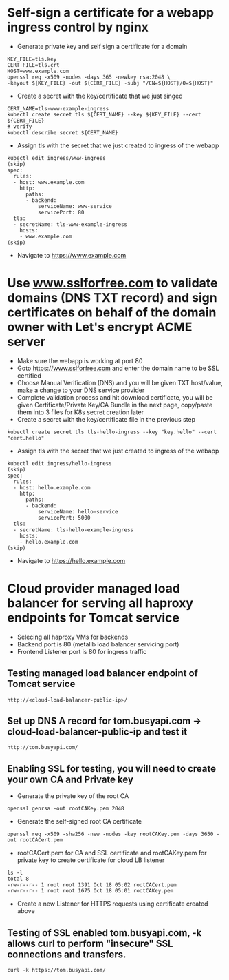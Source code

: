 # Self-sign a certificate for a webapp ingress control by nginx
* Generate private key and self sign a certificate for a domain
```
KEY_FILE=tls.key
CERT_FILE=tls.crt
HOST=www.example.com
openssl req -x509 -nodes -days 365 -newkey rsa:2048 \
-keyout ${KEY_FILE} -out ${CERT_FILE} -subj "/CN=${HOST}/O=${HOST}"
```
* Create a secret with the key/certificate that we just singed
```
CERT_NAME=tls-www-example-ingress
kubectl create secret tls ${CERT_NAME} --key ${KEY_FILE} --cert ${CERT_FILE}
# verify
kubectl describe secret ${CERT_NAME}
```
* Assign tls with the secret that we just created to ingress of the webapp
```
kubectl edit ingress/www-ingress
(skip)
spec:
  rules:
  - host: www.example.com
    http:
      paths:
      - backend:
          serviceName: www-service
          servicePort: 80
  tls:
  - secretName: tls-www-example-ingress
    hosts:
    - www.example.com
(skip)
```
* Navigate to https://www.example.com

# Use www.sslforfree.com to validate domains (DNS TXT record) and sign certificates on behalf of the domain owner with Let's encrypt ACME server
* Make sure the webapp is working at port 80
* Goto https://www.sslforfree.com and enter the domain name to be SSL certified
* Choose Manual Verification (DNS) and you will be given TXT host/value, make a change to your DNS service provider
* Complete validation process and hit download certificate, you will be given Certificate/Private Key/CA Bundle in the next page, copy/paste them into 3 files for K8s secret creation later
* Create a secret with the key/certificate file in the previous step
```
kubectl create secret tls tls-hello-ingress --key "key.hello" --cert "cert.hello"
```
* Assign tls with the secret that we just created to ingress of the webapp
```
kubectl edit ingress/hello-ingress
(skip)
spec:
  rules:
  - host: hello.example.com
    http:
      paths:
      - backend:
          serviceName: hello-service
          servicePort: 5000
  tls:
  - secretName: tls-hello-example-ingress
    hosts:
    - hello.example.com
(skip)
```
* Navigate to https://hello.example.com

# Cloud provider managed load balancer for serving all haproxy endpoints for Tomcat service
* Selecing all haproxy VMs for backends
* Backend port is 80 (metallb load balancer servicing port)
* Frontend Listener port is 80 for ingress traffic

## Testing managed load balancer endpoint of Tomcat service
```http://<cloud-load-balancer-public-ip>/```

## Set up DNS A record for tom.busyapi.com -> cloud-load-balancer-public-ip and test it
```http://tom.busyapi.com/```

## Enabling SSL for testing, you will need to create your own CA and Private key

* Generate the private key of the root CA

```openssl genrsa -out rootCAKey.pem 2048```

* Generate the self-signed root CA certificate

```openssl req -x509 -sha256 -new -nodes -key rootCAKey.pem -days 3650 -out rootCACert.pem```

* rootCACert.pem for CA and SSL certificate and rootCAKey.pem for private key to create certificate for cloud LB listener
```
ls -l
total 8
-rw-r--r-- 1 root root 1391 Oct 18 05:02 rootCACert.pem
-rw-r--r-- 1 root root 1675 Oct 18 05:01 rootCAKey.pem
```

* Create a new Listener for HTTPS requests using certificate created above

## Testing of SSL enabled tom.busyapi.com, -k allows curl to perform "insecure" SSL connections and transfers.
```curl -k https://tom.busyapi.com/```
